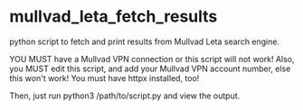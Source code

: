 # mullvad_leta_fetch_results
python script to fetch and print results from Mullvad Leta search engine. 

YOU MUST have a Mullvad VPN connection or this script will not work!
Also, you MUST edit this script, and add your Mullvad VPN account number, else this won't work! You must have httpx installed, too!

Then, just run python3 /path/to/script.py and view the output.
